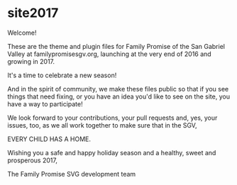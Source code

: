 # site2017
Welcome!

These are the theme and plugin files for Family Promise of the San Gabriel Valley at familypromisesgv.org, 
launching at the very end of 2016 and growing in 2017.

It's a time to celebrate a new season!

And in the spirit of community, we make these files public so that if you see things that need fixing, or you have an idea you'd like to see on the site, you have a way to participate!

We look forward to your contributions, your pull requests and, yes, your issues, too, as we all work together to make sure that in the SGV,

EVERY CHILD HAS A HOME.

Wishing you a safe and happy holiday season and a healthy, sweet and prosperous 2017,

The Family Promise SVG development team
